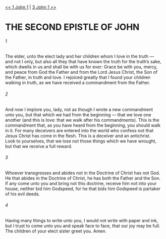 [<< 1 John 1](1%20John%201)  |  [3 John 1 >>](3%20John%201)

# THE SECOND EPISTLE OF JOHN
###### 1

The elder, unto the elect lady and her children whom I love in the truth — and not I only, but also all they that have known the truth for the truth’s sake, which dwells in us and shall be with us for ever: Grace be with you, mercy, and peace from God the Father and from the Lord Jesus Christ, the Son of the Father, in truth and love. I rejoiced greatly that I found your children walking in truth, as we have received a commandment from the Father.

###### 2
And now I implore you, lady, not as though I wrote a new commandment unto you, but that which we had from the beginning — that we love one another (and this is love: that we walk after his commandments). This is the commandment that, as you have heard from the beginning, you should walk in it. For many deceivers are entered into the world who confess not that Jesus Christ has come in the flesh. This is a deceiver and an antichrist. Look to yourselves, that we lose not those things which we have wrought, but that we receive a full reward.

###### 3
Whoever transgresses and abides not in the Doctrine of Christ has not God. He that abides in the Doctrine of Christ, he has both the Father and the Son. If any come unto you and bring not this doctrine, receive him not into your house, neither bid him Godspeed, for he that bids him Godspeed is partaker of his evil deeds.

###### 4
Having many things to write unto you, I would not write with paper and ink, but I trust to come unto you and speak face to face, that our joy may be full. The children of your elect sister greet you. Amen.